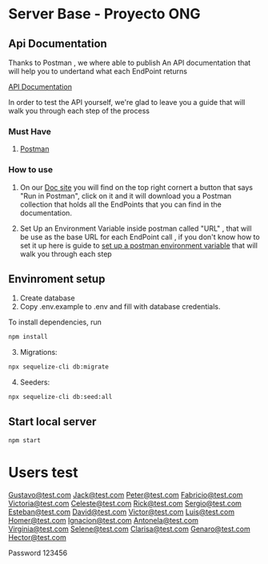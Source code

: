 # Server Base - Proyecto ONG

## Api Documentation

Thanks to Postman , we where able to publish An API documentation that will help you to undertand what each EndPoint returns

[API Documentation](https://documenter.getpostman.com/view/12145996/TzJpgeK1)

In order to test the API yourself, we're glad to leave you a guide that will walk you through each step of the process

### Must Have

1. [Postman](https://www.postman.com/downloads/)

### How to use

1. On our [Doc site](https://documenter.getpostman.com/view/3323438/TzJuAxkv) you will find on the top right cornert a button that says "Run in Postman", click on it and it will download you a Postman collection that holds all the EndPoints that you can find in the documentation.

2. Set Up an Environment Variable inside postman called "URL" , that will be use as the base URL for each EndPoint call , if you don't know how to set it up here is guide to [set up a postman environment variable](https://developers.onelogin.com/api-docs/1/getting-started/postman-collections) that will walk you through each step

## Envinroment setup

1) Create database
2) Copy .env.example to .env and fill with database credentials.

To install dependencies, run
``` bash
npm install
```

3) Migrations:
``` bash
npx sequelize-cli db:migrate
```

4) Seeders:
``` bash
npx sequelize-cli db:seed:all
```

## Start local server

``` bash
npm start
```

# Users test

Gustavo@test.com
Jack@test.com
Peter@test.com
Fabricio@test.com
Victoria@test.com
Celeste@test.com
Rick@test.com
Sergio@test.com
Esteban@test.com
David@test.com
Victor@test.com
Luis@test.com
Homer@test.com
Ignacion@test.com
Antonela@test.com
Virginia@test.com
Selene@test.com
Clarisa@test.com
Genaro@test.com
Hector@test.com

Password
123456